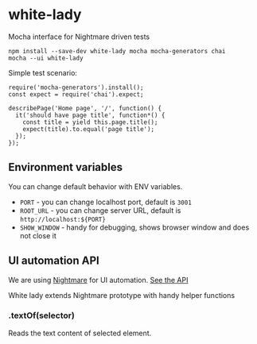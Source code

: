 # white-lady

Mocha interface for Nightmare driven tests

```
npm install --save-dev white-lady mocha mocha-generators chai
mocha --ui white-lady
```

Simple test scenario:

```
require('mocha-generators').install();
const expect = require('chai').expect;

describePage('Home page', '/', function() {
  it('should have page title', function*() {
    const title = yield this.page.title();
    expect(title).to.equal('page title');
  });
});
```

## Environment variables

You can change default behavior with ENV variables.

* `PORT` - you can change localhost port, default is `3001`
* `ROOT_URL` - you can change server URL, default is `http://localhost:${PORT}`
* `SHOW_WINDOW` - handy for debugging, shows browser window and does not close it

## UI automation API

We are using [Nightmare](http://nightmarejs.org) for UI automation.
[See the API](https://github.com/segmentio/nightmare#api)

White lady extends Nightmare prototype with handy helper functions

### .textOf(selector)

Reads the text content of selected element.

